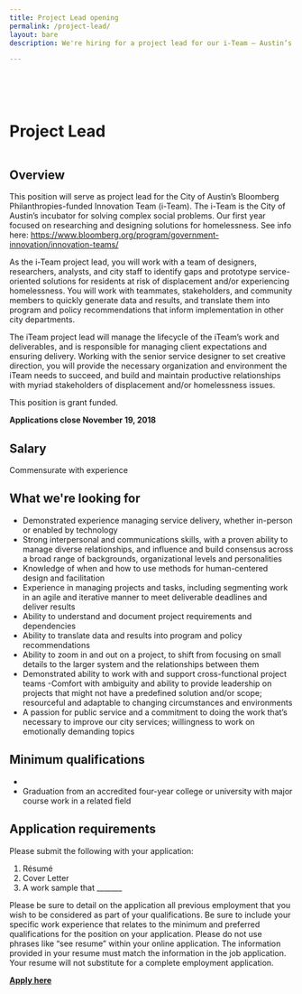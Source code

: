 ```yaml
---
title: Project Lead opening
permalink: /project-lead/
layout: bare
description: We're hiring for a project lead for our i-Team – Austin’s incubator for solving complex social problems.

---
```

<h1 style= "padding-top: 64px; padding-bottom: 18px;">  Project Lead</h1>

## Overview

This position will serve as project lead for the City of Austin’s Bloomberg Philanthropies-funded Innovation Team (i-Team). The i-Team is the City of Austin’s incubator for solving complex social problems. Our first year focused on researching and designing solutions for homelessness. See info here:
https://www.bloomberg.org/program/government-innovation/innovation-teams/ 

As the i-Team project lead, you will work with a team of designers, researchers, analysts, and city staff to identify gaps and prototype service-oriented solutions for residents at risk of displacement and/or experiencing homelessness. You will work with teammates, stakeholders, and community members to quickly generate data and results, and translate them into program and policy recommendations that inform implementation in other city departments. 

The iTeam project lead will manage the lifecycle of the iTeam’s work and deliverables, and is responsible for managing client expectations and ensuring delivery. Working with the senior service designer to set creative direction, you will provide the necessary organization and environment the iTeam needs to succeed, and build and maintain productive relationships with myriad stakeholders of displacement and/or homelessness issues. 

This position is grant funded.

**Applications close November 19, 2018**

## Salary		

Commensurate with experience

## What we're looking for

- Demonstrated experience managing service delivery, whether in-person or enabled by technology
- Strong interpersonal and communications skills, with a proven ability to manage diverse relationships, and influence and build consensus across a broad range of backgrounds, organizational levels and personalities
- Knowledge of when and how to use methods for human-centered design and facilitation
- Experience in managing projects and tasks, including segmenting work in an agile and iterative manner to meet deliverable deadlines and deliver results
- Ability to understand and document project requirements and dependencies
- Ability to translate data and results into program and policy recommendations
- Ability to zoom in and out on a project, to shift from focusing on small details to the larger system and the relationships between them
- Demonstrated ability to work with and support cross-functional project teams
-Comfort with ambiguity and ability to provide leadership on projects that might not have a predefined solution and/or scope; resourceful and adaptable to changing circumstances and environments
- A passion for public service and a commitment to doing the work that’s necessary to improve our city services; willingness to work on emotionally demanding topics

## Minimum qualifications		

- 
- Graduation from an accredited four-year college or university with major course work in a related field

## Application requirements

Please submit the following with your application:
1. Résumé 
2. Cover Letter
3. A work sample that _______ 

Please be sure to detail on the application all previous employment that you wish to be considered as part of your qualifications. Be sure to include your specific work experience that relates to the minimum and preferred qualifications for the position on your application. Please do not use phrases like “see resume” within your online application. The information provided in your resume must match the information in the job application. Your resume will not substitute for a complete employment application. 

**[Apply here](LINK)**
